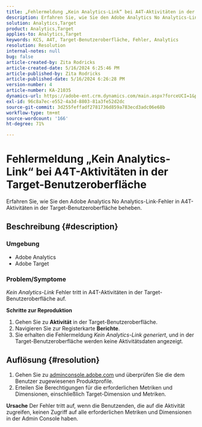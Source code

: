 ```yaml
---
title: „Fehlermeldung „Kein Analytics-Link“ bei A4T-Aktivitäten in der Target-Benutzeroberfläche“
description: Erfahren Sie, wie Sie den Adobe Analytics No Analytics-Link-Fehler in A4T-Aktivitäten in der Target-Benutzeroberfläche beheben.
solution: Analytics,Target
product: Analytics,Target
applies-to: Analytics,Target
keywords: KCS, A4T, Target-Benutzeroberfläche, Fehler, Analytics
resolution: Resolution
internal-notes: null
bug: false
article-created-by: Zita Rodricks
article-created-date: 5/16/2024 6:25:46 PM
article-published-by: Zita Rodricks
article-published-date: 5/16/2024 6:26:28 PM
version-number: 4
article-number: KA-21035
dynamics-url: https://adobe-ent.crm.dynamics.com/main.aspx?forceUCI=1&pagetype=entityrecord&etn=knowledgearticle&id=ed3366b3-b113-ef11-9f89-6045bd0298d4
exl-id: 96c8a7ec-e552-4a3d-8803-81a3fe52d2dc
source-git-commit: 3d255feffadf2781736d859a783ecd3adc06e68b
workflow-type: tm+mt
source-wordcount: '166'
ht-degree: 71%

---
```


# Fehlermeldung „Kein Analytics-Link“ bei A4T-Aktivitäten in der Target-Benutzeroberfläche


Erfahren Sie, wie Sie den Adobe Analytics No Analytics-Link-Fehler in A4T-Aktivitäten in der Target-Benutzeroberfläche beheben.

## Beschreibung {#description}


### <b>Umgebung</b>

- Adobe Analytics
- Adobe Target




### <b>Problem/Symptome</b>

*Kein Analytics-Link* Fehler tritt in A4T-Aktivitäten in der Target-Benutzeroberfläche auf.



<b>Schritte zur Reproduktion</b>

1. Gehen Sie zu <b>Aktivität</b> in der Target-Benutzeroberfläche.
2. Navigieren Sie zur Registerkarte <b>Berichte</b>.
3. Sie erhalten die Fehlermeldung *Kein Analytics-Link generiert*, und in der Target-Benutzeroberfläche werden keine Aktivitätsdaten angezeigt.



## Auflösung {#resolution}


1. Gehen Sie zu [adminconsole.adobe.com](https://adminconsole.adobe.com/) und überprüfen Sie die dem Benutzer zugewiesenen Produktprofile.
2. Erteilen Sie Berechtigungen für die erforderlichen Metriken und Dimensionen, einschließlich Target-Dimension und Metriken.



<b>Ursache</b>
Der Fehler tritt auf, wenn die Benutzenden, die auf die Aktivität zugreifen, keinen Zugriff auf alle erforderlichen Metriken und Dimensionen in der Admin Console haben.
